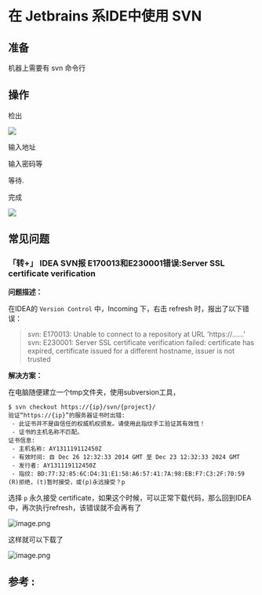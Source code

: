 # 在 Jetbrains 系IDE中使用 SVN

## 准备

机器上需要有 svn 命令行

## 操作

检出

![](https://file.wulicode.com/yuque/202208/04/23/1952T9dC5UyZ.png?x-oss-process=image/resize,h_413)

输入地址

输入密码等

等待.

完成

![](https://file.wulicode.com/yuque/202208/04/23/1953ldGH3hzx.png?x-oss-process=image/resize,h_101)

## 常见问题

### 「转+」 IDEA SVN报 E170013和E230001错误:Server SSL certificate verification

**问题描述：**

在IDEA的 `Version Control` 中，Incoming 下，右击 refresh 时，报出了以下错误：

> svn: E170013: Unable to connect to a repository at URL 'https://......' svn: E230001: Server SSL certificate verification failed: certificate has expired,
> certificate issued for a different hostname, issuer is not trusted


**解决方案：**

在电脑随便建立一个tmp文件夹，使用subversion工具，

```
$ svn checkout https://{ip}/svn/{project}/
验证“https://{ip}”的服务器证书时出错:
 - 此证书并不是由信任的权威机权颁发。请使用此指纹手工验证其有效性！
 - 证书的主机名称不匹配。
证书信息:
 - 主机名称: AY131119112450Z
 - 有效时间: 自 Dec 26 12:32:33 2014 GMT 至 Dec 23 12:32:33 2024 GMT
 - 发行者: AY131119112450Z
 - 指纹: BD:77:32:85:6C:D4:31:E1:58:A6:57:41:7A:98:EB:F7:C3:2F:70:59
(R)拒绝，(t)暂时接受，或(p)永远接受？p
```

选择 `p` 永久接受 certificate，如果这个时候，可以正常下载代码，那么回到IDEA中，再次执行refresh，该错误就不会再有了

![image.png](https://file.wulicode.com/yuque/202208/04/23/1954S0UNgZB6.png?x-oss-process=image/resize,h_600)

这样就可以下载了

![image.png](https://file.wulicode.com/yuque/202208/04/23/1954UU6qQENx.png?x-oss-process=image/resize,h_118)

## 参考 :


